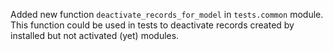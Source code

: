 Added new function `deactivate_records_for_model` in `tests.common` module.
This function could be used in tests to deactivate records created by
installed but not activated (yet) modules.
